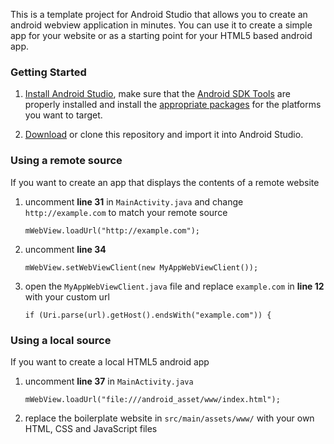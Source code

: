 This is a template project for Android Studio that allows you to create an android webview application in minutes. You can use it to create a simple app for your website or as a starting point for your HTML5 based android app.

### Getting Started

1. [Install Android Studio](http://developer.android.com/sdk/index.html), make sure that the [Android SDK Tools](http://developer.android.com/sdk/index.html#Other) are properly installed and install the [appropriate packages](http://developer.android.com/sdk/installing/adding-packages.html) for the platforms you want to target.

2. [Download](https://github.com/slymax/webview/archive/master.zip) or clone this repository and import it into Android Studio.

### Using a remote source

If you want to create an app that displays the contents of a remote website

1. uncomment **line 31** in `MainActivity.java` and change `http://example.com` to match your remote source

	```
	mWebView.loadUrl("http://example.com");
	```

2. uncomment **line 34**

	```
	mWebView.setWebViewClient(new MyAppWebViewClient());
	```

3. open the `MyAppWebViewClient.java` file and replace `example.com` in **line 12** with your custom url

	```
	if (Uri.parse(url).getHost().endsWith("example.com")) {
	```

### Using a local source

If you want to create a local HTML5 android app

1. uncomment **line 37** in `MainActivity.java`

	```
	mWebView.loadUrl("file:///android_asset/www/index.html");
	```

2. replace the boilerplate website in `src/main/assets/www/` with your own HTML, CSS and JavaScript files